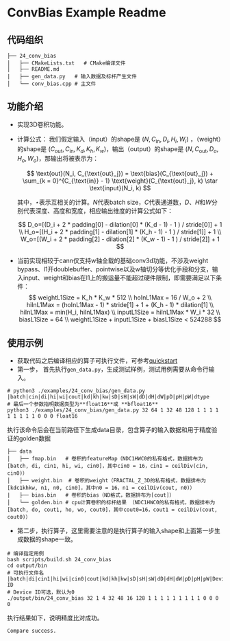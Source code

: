 # ConvBias Example Readme
## 代码组织
```
├── 24_conv_bias
│   ├── CMakeLists.txt   # CMake编译文件
│   ├── README.md
|   ├── gen_data.py   # 输入数据及标杆产生文件
│   └── conv_bias.cpp # 主文件
```

## 功能介绍
- 实现3D卷积功能。
- 计算公式：
  我们假定输入（input）的shape是 $(N, C_{\text{in}}, D_i, H_i, W_i)$ ，（weight）的shape是 $(C_{\text{out}}, C_{\text{in}}, K_d, K_h, K_w)$，输出（output）的shape是 $(N, C_{\text{out}}, D_o, H_o, W_o)$，那输出将被表示为：

  $$
    \text{out}(N_i, C_{\text{out}_j}) = \text{bias}(C_{\text{out}_j}) + \sum_{k = 0}^{C_{\text{in}} - 1} \text{weight}(C_{\text{out}_j}, k) \star \text{input}(N_i, k)
  $$

  其中，$\star$表示互相关的计算。$N$代表batch size，$C$代表通道数，$D$、$H$和$W$分别代表深度、高度和宽度，相应输出维度的计算公式如下：

  $$
    D_o=[(D_i + 2 * padding[0] - dilation[0] * (K_d - 1) - 1 ) / stride[0]] + 1 \\
    H_o=[(H_i + 2 * padding[1] - dilation[1] * (K_h - 1) - 1 ) / stride[1]] + 1 \\
    W_o=[(W_i + 2 * padding[2] - dilation[2] * (K_w - 1) - 1 ) / stride[2]] + 1
  $$

- 当前实现相较于cann仅支持w轴全载的基础conv3d功能，不涉及weight bypass、l1开doublebuffer、pointwise以及w轴切分等优化手段和分支，输入input、weight和bias在l1上的搬运量不能超过硬件限制，即需要满足以下条件：
  $$
    weightL1Size = K_h * K_w * 512 \\
    hoInL1Max = 16 / W_o + 2 \\
    hiInL1Max = (hoInL1Max - 1) * stride[1] + 1 + (K_h - 1) * dilation[1] \\
    hiInL1Max = min(H_i, hiInL1Max) \\
    inputL1Size = hiInL1Max * W_i * 32 \\
    biasL1Size = 64 \\
    weightL1Size + inputL1Size + biasL1Size < 524288
  $$

## 使用示例
- 获取代码之后编译相应的算子可执行文件，可参考[quickstart](../../docs/quickstart.md#算子编译)
- 第一步， 首先执行`gen_data.py`，生成测试样例，测试用例需要从命令行输入。
```
# python3 ./examples/24_conv_bias/gen_data.py |batch|cin|di|hi|wi|cout|kd|kh|kw|sD|sH|sW|dD|dH|dW|pD|pH|pW|dtype
# 最后一个参数指明数据类型为**float16**或 **bfloat16**
python3 ./examples/24_conv_bias/gen_data.py 32 64 1 32 48 128 1 1 1 1 1 1 1 1 1 0 0 0 float16
```
执行该命令后会在当前路径下生成data目录，包含算子的输入数据和用于精度验证的golden数据
```
├── data
│   ├── fmap.bin   # 卷积的featureMap（NDC1HWC0的私有格式，数据排布为[batch, di, cin1, hi, wi, cin0]，其中cin0 = 16，cin1 = ceilDiv(cin, cin0)）
│   ├── weight.bin  # 卷积的weight（FRACTAL_Z_3D的私有格式，数据排布为[kdc1khkw, n1, n0, cin0]，其中n0 = 16，n1 = ceilDiv(cout, n0)）
|   ├── bias.bin   # 卷积的bias（ND格式，数据排布为[cout]）
│   └── golden.bin # cpu计算卷积的标杆结果 （NDC1HWC0的私有格式，数据排布为[batch, do, cout1, ho, wo, cout0]，其中cout0=16，cout1 = ceilDiv(cout, cout0)）
```
- 第二步，执行算子，这里需要注意的是执行算子的输入shape和上面第一步生成数据的shape一致。
```
# 编译指定用例
bash scripts/build.sh 24_conv_bias
cd output/bin
# 可执行文件名 |batch|di|cin1|hi|wi|cin0|cout|kd|kh|kw|sD|sH|sW|dD|dH|dW|pD|pH|pW|Device ID
# Device ID可选，默认为0
./output/bin/24_conv_bias 32 1 4 32 48 16 128 1 1 1 1 1 1 1 1 1 0 0 0 0
```
执行结果如下，说明精度比对成功。
```
Compare success.
```